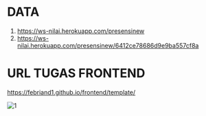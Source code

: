 # DATA

1. https://ws-nilai.herokuapp.com/presensinew
2. https://ws-nilai.herokuapp.com/presensinew/6412ce78686d9e9ba557cf8a

# URL TUGAS FRONTEND

https://febriand1.github.io/frontend/template/

![1](https://user-images.githubusercontent.com/110885840/229092328-d8870dba-f2fe-4a37-9ad8-d0661979ef10.png)
